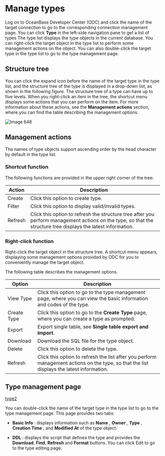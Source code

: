 Manage types 
=================================

Log on to OceanBase Developer Center (ODC) and click the name of the target connection to go to the corresponding connection management page. You can click **Type** in the left-side navigation pane to get a list of types The type list displays the type objects in the current database. You can right-click the target object in the type list to perform some management actions on the object. You can also double-click the target type in the type list to go to the type management page. 

Structure tree 
-----------------------------------

You can click the expand icon before the name of the target type in the type list, and the structure tree of the type is displayed in a drop-down list, as shown in the following figure. The structure tree of a type can have up to five levels. When you right-click an item in the tree, the shortcut menu displays some actions that you can perform on the item. For more information about these actions, see the **Management actions** section, where you can find the table describing the management options.

![Image 648](https://obbusiness-private.oss-cn-shanghai.aliyuncs.com/doc/img/odc/340/%E7%AE%A1%E7%90%86%E7%B1%BB%E5%9E%8B-1-EN.png)

Management actions 
---------------------------------------

The names of type objects support ascending order by the head character by default in the type list.

### Shortcut function 

The following functions are provided in the upper right corner of the tree:


| Action  |                                                                          Description                                                                          |
|---------|---------------------------------------------------------------------------------------------------------------------------------------------------------------|
| Create  | Click this option to create type.                                                                                                                             |
| Filter  | Click this option to display valid/invalid types.                                                                                                             |
| Refresh | Click this option to refresh the structure tree after you perform management actions on the type, so that the structure tree displays the latest information. |



### Right-click function 

Right-click the target object in the structure tree. A shortcut menu appears, displaying some management options provided by ODC for you to conveniently manage the target object. 

The following table describes the management options.


|   Option    |                                                                         Description                                                                          |
|-------------|--------------------------------------------------------------------------------------------------------------------------------------------------------------|
| View Type   | Click this option to go to the type management page, where you can view the basic information and codes of the type. |
| Create Type | Click this option to go to the **Create Type**  page, where you can create a type as prompted.                                                               |
|Export|Export single table, see **Single table export and import**.|
| Download    | Download the SQL file for the type object.                                                                                                                   |
| Delete      | Click this option to delete the type.                                                                                                                        |
| Refresh     | Click this option to refresh the list after you perform management actions on the type, so that the list displays the latest information.                    |



Type management page 
-----------------------------------------

[type2](https://obbusiness-private.oss-cn-shanghai.aliyuncs.com/doc/img/odc/340/%E7%AE%A1%E7%90%86%E7%B1%BB%E5%9E%8B-2-EN.png)

You can double-click the name of the target type in the type list to go to the type management page. This page provides two tabs:

* **Basic Info** : displays information such as **Name** , **Owner** , **Type** , **Creation Time** , and **Modified At** of the type object.

* **DDL** : displays the script that defines the type and provides the **Download**, **Find**, **Refresh** and **Format** buttons. You can click Edit to go to the type editing page.